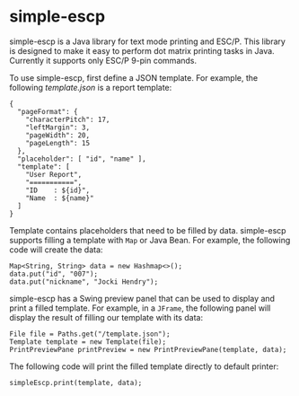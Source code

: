 simple-escp
===========

simple-escp is a Java library for text mode printing and ESC/P. This library is designed to make it easy to perform dot matrix printing tasks in Java.  Currently it supports only ESC/P 9-pin commands.

To use simple-escp, first define a JSON template.  For example, the following _template.json_ is a report template:

```
{
  "pageFormat": {
    "characterPitch": 17,
    "leftMargin": 3,
    "pageWidth": 20,
    "pageLength": 15
  },
  "placeholder": [ "id", "name" ],
  "template": [
    "User Report",
    "===========",
    "ID    : ${id}",
    "Name  : ${name}"
  ]
}
```

Template contains placeholders that need to be filled by data.  simple-escp supports filling a template with `Map` or Java Bean.  For example, the following code will create the data:

```
Map<String, String> data = new Hashmap<>();
data.put("id", "007");
data.put("nickname", "Jocki Hendry");
```

simple-escp has a Swing preview panel that can be used to display and print a filled template.  For example, in a `JFrame`, the following panel will display the result of filling our template with its data:

```
File file = Paths.get("/template.json");
Template template = new Template(file);
PrintPreviewPane printPreview = new PrintPreviewPane(template, data);
```

The following code will print the filled template directly to default printer:

```
simpleEscp.print(template, data);
```
